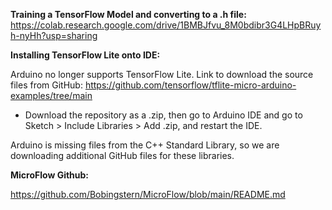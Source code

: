 **Training a TensorFlow Model and converting to a .h file:**
https://colab.research.google.com/drive/1BMBJfvu_8M0bdibr3G4LHpBRuyh-nyHh?usp=sharing


**Installing TensorFlow Lite onto IDE:**

Arduino no longer supports TensorFlow Lite. Link to download the source files from GitHub: https://github.com/tensorflow/tflite-micro-arduino-examples/tree/main

* Download the repository as a .zip, then go to Arduino IDE and go to Sketch > Include Libraries > Add .zip, and restart the IDE.

Arduino is missing files from the C++ Standard Library, so we are downloading additional GitHub files for these libraries.

**MicroFlow Github:**


https://github.com/Bobingstern/MicroFlow/blob/main/README.md
